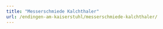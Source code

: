 ```yaml
---
title: "Messerschmiede Kalchthaler"
url: /endingen-am-kaiserstuhl/messerschmiede-kalchthaler/
---
```

